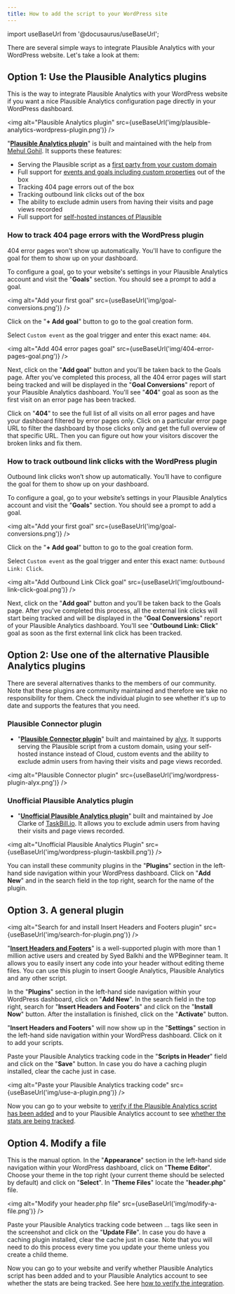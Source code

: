 ```yaml
---
title: How to add the script to your WordPress site
---
```


import useBaseUrl from '@docusaurus/useBaseUrl';

There are several simple ways to integrate Plausible Analytics with your WordPress website. Let's take a look at them:

## Option 1: Use the Plausible Analytics plugins

This is the way to integrate Plausible Analytics with your WordPress website if you want a nice Plausible Analytics configuration page directly in your WordPress dashboard. 

<img alt="Plausible Analytics plugin" src={useBaseUrl('img/plausible-analytics-wordpress-plugin.png')} />

"**[Plausible Analytics plugin](https://wordpress.org/plugins/plausible-analytics/)**" is built and maintained with the help from [Mehul Gohil](https://mehulgohil.com). It supports these features:

* Serving the Plausible script as a [first party from your custom domain](custom-domain.md)
* Full support for [events and goals including custom properties](custom-event-goals.md) out of the box
* Tracking 404 page errors out of the box
* Tracking outbound link clicks out of the box
* The ability to exclude admin users from having their visits and page views recorded
* Full support for [self-hosted instances of Plausible](self-hosting.md)

### How to track 404 page errors with the WordPress plugin

404 error pages won't show up automatically. You'll have to configure the goal for them to show up on your dashboard.

To configure a goal, go to your website's settings in your Plausible Analytics account and visit the "**Goals**" section. You should see a prompt to add a goal.

<img alt="Add your first goal" src={useBaseUrl('img/goal-conversions.png')} />

Click on the "**+ Add goal**" button to go to the goal creation form.

Select `Custom event` as the goal trigger and enter this exact name: `404`.

<img alt="Add 404 error pages goal" src={useBaseUrl('img/404-error-pages-goal.png')} />

Next, click on the "**Add goal**" button and you'll be taken back to the Goals page. After you've completed this process, all the 404 error pages will start being tracked and will be displayed in the "**Goal Conversions**" report of your Plausible Analytics dashboard. You'll see "**404**" goal as soon as the first visit on an error page has been tracked.

Click on "**404**" to see the full list of all visits on all error pages and have your dashboard filtered by error pages only. Click on a particular error page URL to filter the dashboard by those clicks only and get the full overview of that specific URL. Then you can figure out how your visitors discover the broken links and fix them.

### How to track outbound link clicks with the WordPress plugin

Outbound link clicks won’t show up automatically. You’ll have to configure the goal for them to show up on your dashboard.

To configure a goal, go to your website’s settings in your Plausible Analytics account and visit the "**Goals**" section. You should see a prompt to add a goal.

<img alt="Add your first goal" src={useBaseUrl('img/goal-conversions.png')} />

Click on the "**+ Add goal**" button to go to the goal creation form.

Select `Custom event` as the goal trigger and enter this exact name: `Outbound Link: Click`.

<img alt="Add Outbound Link Click goal" src={useBaseUrl('img/outbound-link-click-goal.png')} />

Next, click on the "**Add goal**" button and you’ll be taken back to the Goals page. After you've completed this process, all the external link clicks will start being tracked and will be displayed in the "**Goal Conversions**" report of your Plausible Analytics dashboard. You'll see "**Outbound Link: Click**" goal as soon as the first external link click has been tracked.

## Option 2: Use one of the alternative Plausible Analytics plugins

There are several alternatives thanks to the members of our community. Note that these plugins are community maintained and therefore we take no responsibility for them. Check the individual plugin to see whether it's up to date and supports the features that you need.

### Plausible Connector plugin

* "**[Plausible Connector plugin](https://wordpress.org/plugins/plausible-connector/)**" built and maintained by [alyx](https://eq3.net/plausible-wp/). It supports serving the Plausible script from a custom domain, using your self-hosted instance instead of Cloud, custom events and the ability to exclude admin users from having their visits and page views recorded.

<img alt="Plausible Connector plugin" src={useBaseUrl('img/wordpress-plugin-alyx.png')} />

### Unofficial Plausible Analytics plugin
* "**[Unofficial Plausible Analytics plugin](https://wordpress.org/plugins/unofficial-plausible-analytics)**" built and maintained by Joe Clarke of [TaskBill.io](https://blog.taskbill.io/2020/07/27/plausible-analytics-wordpress-plugin/). It allows you to exclude admin users from having their visits and page views recorded.

<img alt="Unofficial Plausible Analytics Plugin" src={useBaseUrl('img/wordpress-plugin-taskbill.png')} />

You can install these community plugins in the "**Plugins**" section in the left-hand side navigation within your WordPress dashboard. Click on "**Add New**" and in the search field in the top right, search for the name of the plugin.

## Option 3. A general plugin

<img alt="Search for and install Insert Headers and Footers plugin" src={useBaseUrl('img/search-for-plugin.png')} /> 

"**[Insert Headers and Footers](https://wordpress.org/plugins/insert-headers-and-footers/)**" is a well-supported plugin with more than 1 million active users and created by Syed Balkhi and the WPBeginner team. It allows you to easily insert any code into your header without editing theme files. You can use this plugin to insert Google Analytics, Plausible Analytics and any other script. 

In the "**Plugins**" section in the left-hand side navigation within your WordPress dashboard, click on "**Add New**". In the search field in the top right, search for "**Insert Headers and Footers**" and click on the "**Install Now**" button. After the installation is finished, click on the "**Activate**" button.

"**Insert Headers and Footers**" will now show up in the "**Settings**" section in the left-hand side navigation within your WordPress dashboard. Click on it to add your scripts. 

Paste your Plausible Analytics tracking code in the "**Scripts in Header**" field and click on the "**Save**" button. In case you do have a caching plugin installed, clear the cache just in case.

<img alt="Paste your Plausible Analytics tracking code" src={useBaseUrl('img/use-a-plugin.png')} />

Now you can go to your website to [verify if the Plausible Analytics script has been added](plausible-script.md#verify-if-the-script-is-installed-on-your-site) and to your Plausible Analytics account to see [whether the stats are being tracked](verify-integration.md).

## Option 4. Modify a file

This is the manual option. In the "**Appearance**" section in the left-hand side navigation within your WordPress dashboard, click on "**Theme Editor**". Choose your theme in the top right (your current theme should be selected by default) and click on "**Select**". In "**Theme Files**" locate the "**header.php**" file.

<img alt="Modify your header.php file" src={useBaseUrl('img/modify-a-file.png')} />

Paste your Plausible Analytics tracking code between <head>...</head> tags like seen in the screenshot and click on the "**Update File**". In case you do have a caching plugin installed, clear the cache just in case. Note that you will need to do this process every time you update your theme unless you create a child theme.

Now you can go to your website and verify whether Plausible Analytics script has been added and to your Plausible Analytics account to see whether the stats are being tracked. See here [how to verify the integration](plausible-script.md#verify-if-the-script-is-installed-on-your-site).
